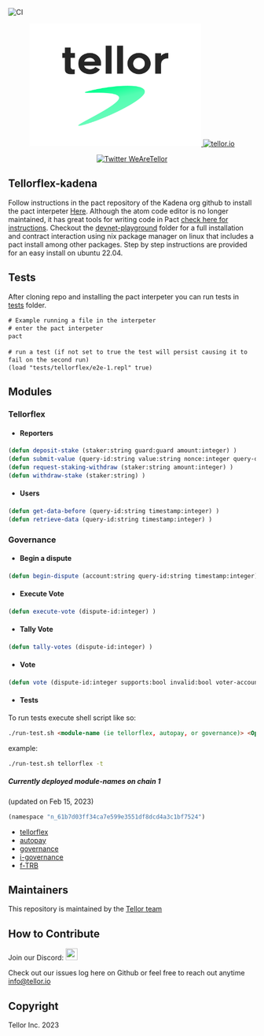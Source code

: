 ![CI](https://github.com/tellor-io/Tellorflex-kadena/actions/workflows/pact.yml/badge.svg)
<p align="center">
  <a href='https://www.tellor.io/'>
    <img src= 'https://raw.githubusercontent.com/tellor-io/TellorBrandMaterials/master/Swoosh%20and%20wordmark%20legacy/SwooshWordmarkLegacy.png' width="350" height="250" alt='tellor.io' />
    <img src= 'https://camo.githubusercontent.com/637425cb3d78e55411a0b3cb9ee5684b3a0cbd6d8dc8342c722268f5e4f8b346/68747470733a2f2f692e696d6775722e636f6d2f62415a464147462e706e67' width="250" height="200" alt='tellor.io' />

  </a>
</p>

<p align="center">
  <a href='https://twitter.com/WeAreTellor'>
    <img src= 'https://img.shields.io/twitter/url/http/shields.io.svg?style=social' alt='Twitter WeAreTellor' />
  </a>
</p>

## Tellorflex-kadena <a name="sample"> </a>

Follow instructions in the pact repository of the Kadena org github to install the pact interpeter [Here](https://github.com/kadena-io/pact#installing-pact). Although the atom code editor is no longer maintained, it has great tools for writing code in Pact [check here for instructions](https://github.com/kadena-io/pact#atom). Checkout the [devnet-playground](./devnet-playground) folder for a full installation and contract interaction using nix package manager on linux that includes a pact install among other packages.  Step by step instructions are provided for an easy install on ubuntu 22.04. 

## Tests
After cloning repo and installing the pact interpeter you can run tests in [tests](./tests) folder. 
```cli
# Example running a file in the interpeter
# enter the pact interpeter
pact

# run a test (if not set to true the test will persist causing it to fail on the second run)
(load "tests/tellorflex/e2e-1.repl" true)
```

## Modules

### Tellorflex
- #### Reporters
```lisp
(defun deposit-stake (staker:string guard:guard amount:integer) )
(defun submit-value (query-id:string value:string nonce:integer query-data:string staker:string) )
(defun request-staking-withdraw (staker:string amount:integer) )
(defun withdraw-stake (staker:string) )
```
- #### Users
```lisp
(defun get-data-before (query-id:string timestamp:integer) )
(defun retrieve-data (query-id:string timestamp:integer) )
```
### Governance
- #### Begin a dispute
```lisp
(defun begin-dispute (account:string query-id:string timestamp:integer) )
```
- #### Execute Vote
```lisp
(defun execute-vote (dispute-id:integer) )
```
- #### Tally Vote
```lisp
(defun tally-votes (dispute-id:integer) )
```
- #### Vote
```lisp
(defun vote (dispute-id:integer supports:bool invalid:bool voter-account:string) )
```
- #### Tests
To run tests execute shell script like so:

```md
./run-test.sh <module-name (ie tellorflex, autopay, or governance)> <Optional flag: --show-trace>
```
example:
```sh
./run-test.sh tellorflex -t
```
##### Currently deployed module-names on chain 1 
(updated on Feb 15, 2023)
```lisp
(namespace "n_61b7d03ff34ca7e599e3551df8dcd4a3c1bf7524")
```
* [tellorflex](https://balance.chainweb.com/modules.html?server=api.testnet.chainweb.com&module=n_61b7d03ff34ca7e599e3551df8dcd4a3c1bf7524.tellorflex&chain=1)
* [autopay](https://balance.chainweb.com/modules.html?server=api.testnet.chainweb.com&module=n_61b7d03ff34ca7e599e3551df8dcd4a3c1bf7524.autopay&chain=1)
* [governance](https://balance.chainweb.com/modules.html?server=api.testnet.chainweb.com&module=n_61b7d03ff34ca7e599e3551df8dcd4a3c1bf7524.governance&chain=1)
* [i-governance](https://balance.chainweb.com/modules.html?server=api.testnet.chainweb.com&module=n_61b7d03ff34ca7e599e3551df8dcd4a3c1bf7524.i-governance&chain=1)
* [f-TRB](https://balance.chainweb.com/modules.html?server=api.testnet.chainweb.com&module=n_61b7d03ff34ca7e599e3551df8dcd4a3c1bf7524.f-TRB&chain=1)

## Maintainers <a name="maintainers"> </a>
This repository is maintained by the [Tellor team](https://github.com/orgs/tellor-io/people)


## How to Contribute<a name="how2contribute"> </a>  
Join our Discord:
[<img src="https://github.com/tellor-io/tellorX/blob/main/public/discord.png" width="24" height="24">](https://discord.com/invite/n7drGjh)

Check out our issues log here on Github or feel free to reach out anytime [info@tellor.io](mailto:info@tellor.io)

## Copyright

Tellor Inc. 2023
